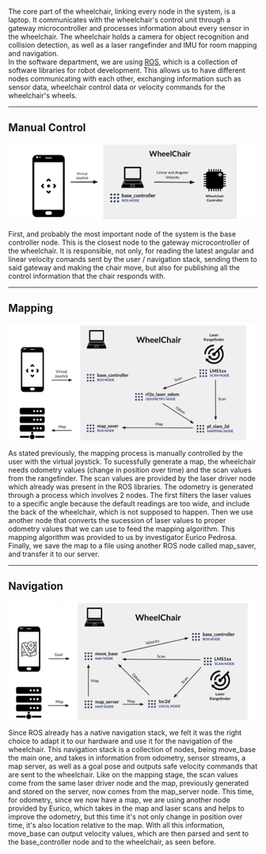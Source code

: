 The core part of the wheelchair, linking every node in the system, is a laptop. It communicates with the wheelchair's control unit through a gateway microcontroller and processes information about every sensor in the wheelchair.
The wheelchair holds a camera for object recognition and collision detection, as well as a laser rangefinder and IMU for room mapping and navigation.  
In the software department, we are using [ROS](http://www.ros.org), which is a collection of software libraries for robot development. This allows us to have different nodes communicating with each other, exchanging information such as sensor data, wheelchair control data or velocity commands for the wheelchair's wheels.

---

## Manual Control

![manual](../img/manual.png)

First, and probably the most important node of the system is the base controller node. This is the closest node to the gateway microcontroller of the wheelchair. It is responsible, not only, for reading the latest angular and linear velocity comands sent by the user / navigation stack, sending them to said gateway and making the chair move, but also for publishing all the control information that the chair responds with.

---

## Mapping

![manual](../img/mapping.png)

As stated previously, the mapping process is manually controlled by the user with the virtual joystick. To sucessfully generate a map, the wheelchair needs odometry values (change in position over time) and the scan values from the rangefinder. The scan values are provided by the laser driver node which already was present in the ROS libraries. The odometry is generated through a process which involves 2 nodes. The first filters the laser values to a specific angle because the default readings are too wide, and include the back of the wheelchair, which is not supposed to happen. Then we use another node that converts the sucession of laser values to proper odometry values that we can use to feed the mapping algorithm. This mapping algorithm was provided to us by investigator Eurico Pedrosa. Finally, we save the map to a file using another ROS node called map_saver, and transfer it to our server.

---

## Navigation

![manual](../img/navigation2.png)

Since ROS already has a native navigation stack, we felt it was the right choice to adapt it to our hardware and use it for the navigation of the wheelchair. This navigation stack is a collection of nodes, being move_base the main one, and takes in information from odometry, sensor streams, a map server, as well as a goal pose and outputs safe velocity commands that are sent to the wheelchair. Like on the mapping stage, the scan values come from the same laser driver node and the map, previously generated and stored on the server, now comes from the map_server node. This time, for odometry, since we now have a map, we are using another node provided by Eurico, which takes in the map and laser scans and helps to improve the odometry, but this time it's not only change in position over time, it's also location relative to the map. With all this information, move_base can output velocity values, which are then parsed and sent to the base_controller node and to the wheelchair, as seen before.
